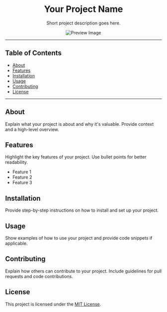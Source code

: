 <div align="center">
  <h1>Your Project Name</h1>
  <p>Short project description goes here.</p>
  <img src="preview.png" alt="Preview Image">
</div>

---

## Table of Contents

- [About](#about)
- [Features](#features)
- [Installation](#installation)
- [Usage](#usage)
- [Contributing](#contributing)
- [License](#license)

---

## About

Explain what your project is about and why it's valuable. Provide context and a high-level overview.

## Features

Highlight the key features of your project. Use bullet points for better readability.

- Feature 1
- Feature 2
- Feature 3

## Installation

Provide step-by-step instructions on how to install and set up your project.

## Usage

Show examples of how to use your project and provide code snippets if applicable.

## Contributing

Explain how others can contribute to your project. Include guidelines for pull requests and code contributions.

## License

This project is licensed under the [MIT License](LICENSE).

<!---
Programmer0048/Programmer0048 is a ✨ special ✨ repository because its `README.md` (this file) appears on your GitHub profile.
You can click the Preview link to take a look at your changes.
--->
